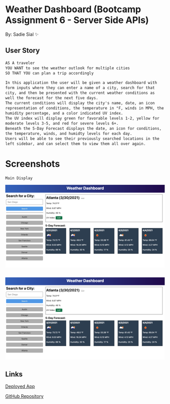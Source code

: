 # Weather Dashboard (Bootcamp Assignment 6 - Server Side APIs)

By: Sadie Sial ✨

## User Story
```
AS A traveler
YOU WANT to see the weather outlook for multiple cities
SO THAT YOU can plan a trip accordingly
```


```
In this application the user will be given a weather dashboard with form inputs where they can enter a name of a city, search for that city, and then be presented with the current weather conditions as well the forecast for the next five days. 
The current conditions will display the city's name, date, an icon representation of conditions, the temperature in °F, winds in MPH, the humidity percentage, and a color indicated UV index. 
The UV index will display green for favorable levels 1-2, yellow for moderate levels 3-5, and red for severe levels 6+. 
Beneath the 5-Day Forecast displays the date, an icon for conditions, the temperature, winds, and humidty levels for each day. 
Users will be able to see their previously searched locations in the left sidebar, and can select them to view them all over again. 
```

# Screenshots
```
Main Display
```
![Screenshot](./assets/images/PLACEHOLDER.png)

```

```
![Screenshot](./assets/images/PLACEHOLDER.png)


## Links

[Deployed App](https://sadielinks.github.io/weather-dashboard/)


[GitHub Repository](https://github.com/sadielinks/weather-dashboard)